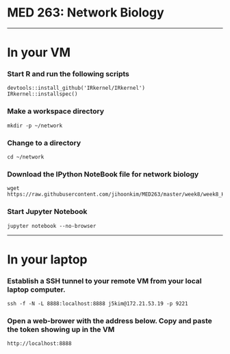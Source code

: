 
# MED 263: Network Biology

---

# In your VM

### Start R and run the following scripts
```Shell
devtools::install_github('IRkernel/IRkernel')
IRkernel::installspec()
```

### Make a workspace directory 
```Shell
mkdir -p ~/network
```

### Change to a directory
```Shell
cd ~/network
```

### Download the IPython NoteBook file for network biology
```Shell
wget https://raw.githubusercontent.com/jihoonkim/MED263/master/week8/week8_HannahCarter.ipynb
```


### Start Jupyter Notebook
```Shell
jupyter notebook --no-browser 
```

---

# In your laptop


### Establish a SSH tunnel to your remote VM from your local laptop computer.
```Shell
ssh -f -N -L 8888:localhost:8888 j5kim@172.21.53.19 -p 9221
```

### Open a web-brower with the address below. Copy and paste the token showing up in the VM
```Shell
http://localhost:8888
```
